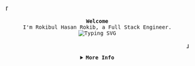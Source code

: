 <div align="center">
  <p align="left">
    <strong><samp>「</samp></strong>
  </p>

  <p align="center">
    <samp>
      <b>Welcome</b>
      <br />
      I'm Rokibul Hasan Rokib, a Full Stack Engineer.
      <br />
      <img
        src="https://readme-typing-svg.demolab.com?font=Iosevka&size=16&pause=1000&color=9D7CD8&center=true&vCenter=true&width=435&lines=I+code+efficient+and+elegant+programs"
        alt="Typing SVG"
      />
    </samp>
  </p>

  <p align="right">
    <strong><samp>」</samp></strong>
  </p>

  <details>
    <summary>
      <samp><b>More Info</b></samp>
    </summary>
    <br />
    <p align="center">
      <samp>
        [ <a href="">about me</a> •
        <a href="">projects</a> •
        <a href="https://www.linkedin.com/in/0xrokib/">contact</a> ]
      </samp>
    </p>
    <br />
    <div align="center">
      <table>
        <tr>
          <td>
            <a href="#github-stats">
              <img
                align="center"
                alt="GitHub Stats"
                src="https://github-readme-stats.vercel.app/api?username=0xRokib&count_private=true&show_icons=true&include_all_commits=true&hide_border=true&theme=tokyonight"
              />
            </a>
          </td>
          <td>
            <a href="#streak-stats">
              <img
                align="center"
                alt="GitHub Streak"
                src="https://streak-stats.demolab.com/?user=0xRokib&hide_border=true&theme=tokyonight"
              />
            </a>
          </td>
        </tr>
      </table>
      <br />
       <td>
            <a href="#top-languages">
              <img
                align="center"
                alt="Top Languages"
                src="https://github-readme-stats.vercel.app/api/top-langs/?username=0xRokib&hide_progress=true&layout=compact&hide_border=true&langs_count=10&theme=tokyonight"
              />
            </a>
          </td>
    </div>
  </details>
</div>
